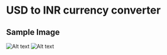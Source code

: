 # USD to INR currency converter

## Sample Image
![Alt text](https://github.com/boopathirajan-29102003/Currency_Converter/blob/main/Images/img-1.jpg)
![Alt text](https://github.com/boopathirajan-29102003/Currency_Converter/blob/main/Images/img-2.jpg)

